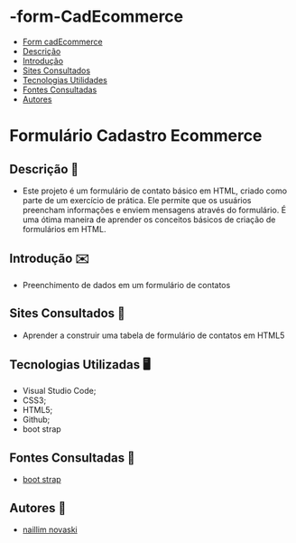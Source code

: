 # -form-CadEcommerce
* [Form cadEcommerce](#form-cadEcommerce)
* [Descrição](#descrição)
* [Introdução](#introdução)
* [Sites Consultados](#sites-consultadoss)
* [Tecnologias Utilidades](#tecnologias-utilizadas)
* [Fontes Consultadas](#fontes-consultadas)
* [Autores](#autores)
 
# Formulário Cadastro Ecommerce
 
## Descrição 📖
- Este projeto é um formulário de contato básico em HTML, criado como parte de um exercício de prática. Ele permite que os usuários preencham informações e enviem mensagens através do formulário. É uma ótima maneira de aprender os conceitos básicos de criação de formulários em HTML.
 
## Introdução ✉️
- Preenchimento de dados em um formulário de contatos
 
## Sites Consultados 🧠
- Aprender a construir uma tabela de formulário de contatos em HTML5
 
## Tecnologias Utilizadas 🖥️  
- Visual Studio Code;
- CSS3;
- HTML5;
- Github;
- boot strap
## Fontes Consultadas 🔗
 - [boot strap](https://getbootstrap.com/)
## Autores 👥
- [naillim novaski](https://github.com/naillimnovaski)
